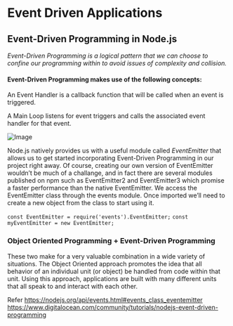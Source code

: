 # Event Driven Applications

## Event-Driven Programming in Node.js
*Event-Driven Programming is a logical pattern that we can choose to confine our programming within to avoid issues of complexity and collision.*


#### Event-Driven Programming makes use of the following concepts:

An Event Handler is a callback function that will be called when an event is triggered.

A Main Loop listens for event triggers and calls the associated event handler for that event.

![Image](https://www.tutorialspoint.com/nodejs/images/event_loop.jpg)

Node.js natively provides us with a useful module called *EventEmitter* that allows us to get started incorporating Event-Driven Programming in our project right away. Of course, creating our own version of EventEmitter wouldn’t be much of a challange, and in fact there are several modules published on npm such as EventEmitter2 and EventEmitter3 which promise a faster performance than the native EventEmitter.
We access the EventEmitter class through the events module. Once imported we’ll need to create a new object from the class to start using it.

`const EventEmitter = require('events').EventEmitter;`
`const myEventEmitter = new EventEmitter;`

### Object Oriented Programming + Event-Driven Programming

These two make for a very valuable combination in a wide variety of situations.
The Object Oriented approach promotes the idea that all behavior of an individual unit (or object) be handled from code within that unit. Using this approach, applications are built with many different units that all speak to and interact with each other.

Refer
https://nodejs.org/api/events.html#events_class_eventemitter
https://www.digitalocean.com/community/tutorials/nodejs-event-driven-programming